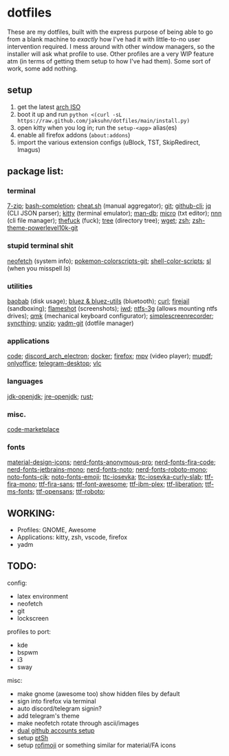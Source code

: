 # dotfiles


These are my dotfiles, built with the express purpose of being able to go from a blank machine to *exactly* how I've had it with little-to-no user intervention required. I mess around with other window managers, so the installer will ask what profile to use. Other profiles are a very WIP feature atm (in terms of getting them setup to how I've had them). Some sort of work, some add nothing.

## setup

1. get the latest [arch ISO](https://archlinux.org/download/)
2. boot it up and run `python <(curl -sL https://raw.github.com/jaksuhn/dotfiles/main/install.py)`
3. open kitty when you log in; run the `setup-<app>` alias(es)
4. enable all firefox addons (`about:addons`)
5. import the various extension configs (uBlock, TST, SkipRedirect, Imagus)


## package list:

### terminal

[7-zip](https://www.7-zip.org/);
[bash-completion](https://github.com/scop/bash-completion);
[cheat.sh](https://cheat.sh/) (manual aggregator);
[git](https://git-scm.com/);
[github-cli](https://github.com/cli/cli);
[jq](https://stedolan.github.io/jq/) (CLI JSON parser);
[kitty](https://github.com/kovidgoyal/kitty) (terminal emulator);
[man-db](https://www.nongnu.org/man-db/);
[micro](https://micro-editor.github.io/) (txt editor);
[nnn](https://github.com/jarun/nnn) (cli file manager);
[thefuck](https://github.com/nvbn/thefuck) (fuck);
[tree](http://mama.indstate.edu/users/ice/tree/) (directory tree);
[wget](https://www.gnu.org/software/wget/wget.html);
[zsh](https://www.zsh.org/);
[zsh-theme-powerlevel10k-git](https://github.com/romkatv/powerlevel10k)

### stupid terminal shit

[neofetch](https://github.com/dylanaraps/neofetch) (system info);
[pokemon-colorscripts-git](https://gitlab.com/phoneybadger/pokemon-colorscripts);
[shell-color-scripts](https://gitlab.com/dwt1/shell-color-scripts);
[sl](http://www.tkl.iis.u-tokyo.ac.jp/~toyoda/index_e.html) (when you misspell *ls*)

### utilities

[baobab](https://wiki.gnome.org/Apps/DiskUsageAnalyzer) (disk usage);
[bluez & bluez-utils](https://github.com/bluez/bluez) (bluetooth);
[curl](https://curl.se/);
[firejail](https://github.com/netblue30/firejail) (sandboxing);
[flameshot](https://github.com/flameshot-org/flameshot) (screenshots);
[iwd](https://git.kernel.org/cgit/network/wireless/iwd.git/);
[ntfs-3g](https://github.com/tuxera/ntfs-3g) (allows mounting ntfs drives);
[qmk](https://github.com/qmk/qmk_cli) (mechanical keyboard configurator);
[simplescreenrecorder](https://www.maartenbaert.be/simplescreenrecorder/);
[syncthing](https://syncthing.net/);
[unzip](http://infozip.sourceforge.net/UnZip.html);
[yadm-git](https://github.com/TheLocehiliosan/yadm) (dotfile manager)

### applications

[code](https://github.com/microsoft/vscode);
[discord_arch_electron](https://discordapp.com/);
[docker](https://www.docker.com/);
[firefox](https://www.mozilla.org/firefox/);
[mpv](https://github.com/mpv-player/mpv) (video player);
[mupdf](https://mupdf.com/);
[onlyoffice](https://www.onlyoffice.com/);
[telegram-desktop](https://desktop.telegram.org/);
[vlc](https://www.videolan.org/vlc/)

### languages

[jdk-openjdk](https://openjdk.java.net/);
[jre-openjdk](https://openjdk.java.net/);
[rust](https://www.rust-lang.org/);

### misc.

[code-marketplace](https://marketplace.visualstudio.com/vscode)

### fonts

[material-design-icons](https://github.com/Templarian/MaterialDesign-Font/);
[nerd-fonts-anonymous-pro](https://github.com/ryanoasis/nerd-fonts);
[nerd-fonts-fira-code](https://github.com/ryanoasis/nerd-fonts);
[nerd-fonts-jetbrains-mono](https://github.com/ryanoasis/nerd-fonts);
[nerd-fonts-noto](https://github.com/ryanoasis/nerd-fonts);
[nerd-fonts-roboto-mono](https://github.com/ryanoasis/nerd-fonts);
[noto-fonts-cjk](https://www.google.com/get/noto/);
[noto-fonts-emoji](https://www.google.com/get/noto/);
[ttc-iosevka](https://typeof.net/Iosevka/);
[ttc-iosevka-curly-slab](https://typeof.net/Iosevka/);
[ttf-fira-mono](https://github.com/mozilla/Fira);
[ttf-fira-sans](https://github.com/mozilla/Fira);
[ttf-font-awesome](https://fontawesome.com/);
[ttf-ibm-plex](https://github.com/IBM/plex);
[ttf-liberation](https://github.com/liberationfonts/liberation-fonts);
[ttf-ms-fonts](http://corefonts.sourceforge.net/);
[ttf-opensans](https://fonts.google.com/specimen/Open+Sans);
[ttf-roboto](https://material.google.com/style/typography.html);


## WORKING:

- Profiles: GNOME, Awesome
- Applications: kitty, zsh, vscode, firefox
- yadm

## TODO:

config:

- latex environment
- neofetch
- git
- lockscreen

profiles to port:

- kde
- bspwm
- i3
- sway

misc:

- make gnome (awesome too) show hidden files by default
- sign into firefox via terminal
- auto discord/telegram signin?
- add telegram's theme
- make neofetch rotate through ascii/images
- [dual github accounts setup](https://stackoverflow.com/questions/62625513/can-i-log-in-two-different-github-account-in-vscode)
- setup [ptSh](https://github.com/jszczerbinsky/ptSh)
- setup [rofimoji](https://github.com/fdw/rofimoji) or something similar for material/FA icons
